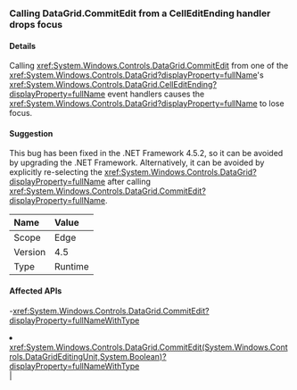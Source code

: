 ### Calling DataGrid.CommitEdit from a CellEditEnding handler drops focus

#### Details

Calling <xref:System.Windows.Controls.DataGrid.CommitEdit> from one of the <xref:System.Windows.Controls.DataGrid?displayProperty=fullName>'s <xref:System.Windows.Controls.DataGrid.CellEditEnding?displayProperty=fullName> event handlers causes the <xref:System.Windows.Controls.DataGrid?displayProperty=fullName> to lose focus.

#### Suggestion

This bug has been fixed in the .NET Framework 4.5.2, so it can be avoided by upgrading the .NET Framework. Alternatively, it can be avoided by explicitly re-selecting the <xref:System.Windows.Controls.DataGrid?displayProperty=fullName> after calling <xref:System.Windows.Controls.DataGrid.CommitEdit?displayProperty=fullName>.

| Name    | Value       |
|:--------|:------------|
| Scope   |Edge|
|Version|4.5|
|Type|Runtime

#### Affected APIs

-<xref:System.Windows.Controls.DataGrid.CommitEdit?displayProperty=fullNameWithType></li><li><xref:System.Windows.Controls.DataGrid.CommitEdit(System.Windows.Controls.DataGridEditingUnit,System.Boolean)?displayProperty=fullNameWithType></li></ul>|
